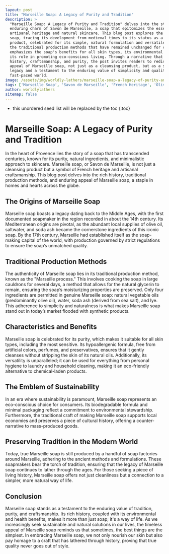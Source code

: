 ```yaml
---
layout: post
title: "Marseille Soap: A Legacy of Purity and Tradition"
description: >
  "Marseille Soap: A Legacy of Purity and Tradition" delves into the storied past and
  enduring charm of Savon de Marseille, a soap that epitomizes the essence of French
  artisanal heritage and natural skincare. This blog post explores the origins of Marseille
  soap, tracing its development from medieval times to its status as a globally revered
  product, celebrated for its simple, natural formulation and versatile uses. Highlighting
  the traditional production methods that have remained unchanged for centuries, the post
  emphasizes the soap's benefits for all skin types, its environmental sustainability, and
  its role in promoting eco-conscious living. Through a narrative that weaves together
  history, craftsmanship, and purity, the post invites readers to rediscover the timeless
  appeal of Marseille soap, not just as a cleansing product, but as a symbol of cultural
  legacy and a testament to the enduring value of simplicity and quality in today's
  fast-paced world.
image: /assets/img/worldly-lathers/marseille-soap-a-legacy-of-purity-and-tradition.jpg
tags: ['Marseille Soap', 'Savon de Marseille', 'French Heritage', 'Olive Oil Soap', 'Natural Skincare', 'Environmentally Friendly']
author: worldlylathers
sitemap: false
---
```


* this unordered seed list will be replaced by the toc
{:toc}

# Marseille Soap: A Legacy of Purity and Tradition

In the heart of Provence lies the story of a soap that has transcended centuries, known for its purity, natural ingredients, and minimalistic approach to skincare. Marseille soap, or Savon de Marseille, is not just a cleansing product but a symbol of French heritage and artisanal craftsmanship. This blog post delves into the rich history, traditional production methods, and enduring appeal of Marseille soap, a staple in homes and hearts across the globe.

## The Origins of Marseille Soap

Marseille soap boasts a legacy dating back to the Middle Ages, with the first documented soapmaker in the region recorded in about the 14th century. Its Mediterranean origins are pivotal, as the abundant local supplies of olive oil, saltwater, and soda ash became the cornerstone ingredients of this iconic soap. By the 17th century, Marseille had established itself as the soap-making capital of the world, with production governed by strict regulations to ensure the soap’s unmatched quality.

## Traditional Production Methods

The authenticity of Marseille soap lies in its traditional production method, known as the "Marseille process." This involves cooking the soap in large cauldrons for several days, a method that allows for the natural glycerin to remain, ensuring the soap’s moisturizing properties are preserved. Only four ingredients are permitted in genuine Marseille soap: natural vegetable oils (predominantly olive oil), water, soda ash (derived from sea salt), and lye. This adherence to simplicity and naturalness is what makes Marseille soap stand out in today’s market flooded with synthetic products.

## Characteristics and Benefits

Marseille soap is celebrated for its purity, which makes it suitable for all skin types, including the most sensitive. Its hypoallergenic formula, free from artificial colors, perfumes, and preservatives, ensures that it gently cleanses without stripping the skin of its natural oils. Additionally, its versatility is unparalleled; it can be used for everything from personal hygiene to laundry and household cleaning, making it an eco-friendly alternative to chemical-laden products.

## The Emblem of Sustainability

In an era where sustainability is paramount, Marseille soap represents an eco-conscious choice for consumers. Its biodegradable formula and minimal packaging reflect a commitment to environmental stewardship. Furthermore, the traditional craft of making Marseille soap supports local economies and preserves a piece of cultural history, offering a counter-narrative to mass-produced goods.

## Preserving Tradition in the Modern World

Today, true Marseille soap is still produced by a handful of soap factories around Marseille, adhering to the ancient methods and formulations. These soapmakers bear the torch of tradition, ensuring that the legacy of Marseille soap continues to lather through the ages. For those seeking a piece of living history, Marseille soap offers not just cleanliness but a connection to a simpler, more natural way of life.

## Conclusion

Marseille soap stands as a testament to the enduring value of tradition, purity, and craftsmanship. Its rich history, coupled with its environmental and health benefits, makes it more than just soap; it's a way of life. As we increasingly seek sustainable and natural solutions in our lives, the timeless appeal of Marseille soap reminds us that sometimes, the best things are the simplest. In embracing Marseille soap, we not only nourish our skin but also pay homage to a craft that has lathered through history, proving that true quality never goes out of style.